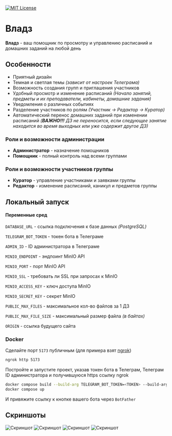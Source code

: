 [![MIT License](https://img.shields.io/badge/license-MIT-green.svg?color=3F51B5&style=for-the-badge&label=License&logoColor=000000&labelColor=ececec)](https://opensource.org/licenses/MIT)

# Владз

**Владз** - ваш помощник по просмотру и управлению расписаний и домашних заданий на любой день

## Особенности

-   Приятный дизайн
-   Темная и светлая темы _(зависит от настроек Телеграма)_
-   Возможность создания групп и приглашения участников
-   Удобный просмотр и изменение расписаний _(Начало занятий, предметы и их преподаватели, кабинеты, домашние задания)_
-   Уведомления о различных событиях
-   Разделение участников по ролям _(Участник -> Редактор -> Куратор)_
-   Автоматический перенос домашних заданий при изменении расписаний _(**ВАЖНО!!!** ДЗ не переносится, если следующее занятие находится во время выходных или уже содержит другое ДЗ)_

### Роли и возможности администрации

-   **Администратор** - назначение помощников
-   **Помощник** - полный контроль над всеми группами

### Роли и возможности участников группы

-   **Куратор** - управление участниками и заявками группы
-   **Редактор** - изменение расписаний, каникул и предметов группы

## Локальный запуск

#### Переменные сред

`DATABASE_URL` - ссылка подключения к базе данных _(PostgreSQL)_

`TELEGRAM_BOT_TOKEN` - токен бота в Телеграме

`ADMIN_ID` - ID администратора в Телеграме

`MINIO_ENDPOINT` - эндпоинт MinIO API

`MINIO_PORT` - порт MinIO API

`MINIO_SSL` - требовать ли SSL при запросах к MinIO

`MINIO_ACCESS_KEY` - ключ доступа MinIO

`MINIO_SECRET_KEY` - секрет MinIO

`PUBLIC_MAX_FILES` - максимальное кол-во файлов за 1 ДЗ

`PUBLIC_MAX_FILE_SIZE` - максимальный размер файла _(в байтах)_

`ORIGIN` - ссылка будущего сайта

### Docker

Сделайте порт `5173` публичным (для примера взят [ngrok](https://ngrok.com))

```bash
ngrok http 5173
```

Постройте и запустите проект, указав токен бота в Телеграм, Телеграм ID администратора и получившуюся https ссылку ngrok

```bash
docker compose build --build-arg TELEGRAM_BOT_TOKEN=<TOKEN> --build-arg ADMIN_ID=<ID> --build-arg ORIGIN=<NGROK_HTTPS_URL>
docker compose up
```

И привяжите ссылку к кнопке вашего бота через `BotFather`

## Скриншоты

![Скриншот](https://user-images.githubusercontent.com/83646375/276526012-36f36878-8a81-44df-bc33-a34b72045b0e.png)
![Скриншот](https://user-images.githubusercontent.com/83646375/276526023-f3b52339-206b-4d8b-9996-454131a5a439.png)
![Скриншот](https://user-images.githubusercontent.com/83646375/276526027-bbbf3f0c-e820-4d38-b033-dc5497578391.png)
![Скриншот](https://user-images.githubusercontent.com/83646375/276526030-1e73a08f-291e-42fd-8f3e-e8ab452933e2.png)
